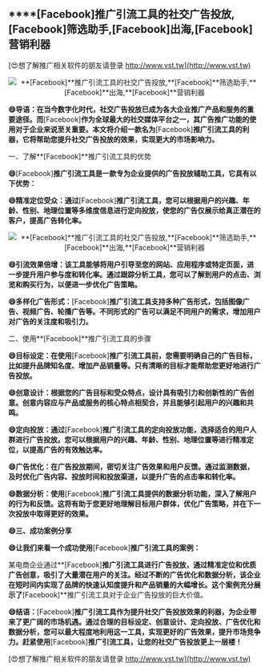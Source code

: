 ## ****[Facebook]**推广引流工具的社交广告投放,**[Facebook]**筛选助手,**[Facebook]**出海,**[Facebook]**营销利器**

[😍想了解推广相关软件的朋友请登录 http://www.vst.tw](http://www.vst.tw)

 <center><img src="https://vst.tw/MP4/tuiguang/png/6.png" alt="**[Facebook]**推广引流工具的社交广告投放,**[Facebook]**筛选助手,**[Facebook]**出海,**[Facebook]**营销利器"></center>

**😄导语：在当今数字化时代，社交广告投放已成为各大企业推广产品和服务的重要途径。而**[Facebook]**作为全球最大的社交媒体平台之一，其广告推广功能的使用对于企业来说至关重要。本文将介绍一款名为**[Facebook]**推广引流工具的利器，它将帮助您提升社交广告投放的效果，实现更大的市场影响力。**

一、了解**[Facebook]**推广引流工具的优势

**😄**[Facebook]**推广引流工具是一款专为企业提供的广告投放辅助工具，它具有以下优势：**

**😄精准定位受众：通过**[Facebook]**推广引流工具，您可以根据用户的兴趣、年龄、性别、地理位置等多维度信息进行定向投放，使您的广告仅展示给真正潜在的客户，提高广告转化率。**

 <center><img src="https://vst.tw/MP4/tuiguang/png/4.png" alt="**[Facebook]**推广引流工具的社交广告投放,**[Facebook]**筛选助手,**[Facebook]**出海,**[Facebook]**营销利器"></center>

**😄引流效果倍增：该工具能够将用户引导至您的网站、应用程序或特定页面，进一步提升用户参与度和转化率。通过跟踪分析工具，您可以了解到用户的点击、浏览和购买行为，以便进一步优化广告策略。**

**😄多样化广告形式：**[Facebook]**推广引流工具支持多种广告形式，包括图像广告、视频广告、轮播广告等。不同形式的广告可以满足不同用户的需求，增加用户对广告的关注度和吸引力。**

二、使用**[Facebook]**推广引流工具的步骤

**😄目标设定：在使用**[Facebook]**推广引流工具前，您需要明确自己的广告目标，比如提升品牌知名度、增加产品销量等。只有清晰的目标才能帮助您更好地进行广告投放。**

**😄创意设计：根据您的广告目标和受众特点，设计具有吸引力和创新性的广告创意。创意内容应与产品或服务的核心特点相契合，并且能够引起用户的兴趣和共鸣。**

**😄定向投放：通过**[Facebook]**推广引流工具的定向投放功能，选择适合的用户人群进行广告投放。您可以根据用户的兴趣、年龄、性别、地理位置等进行精准定位，以提高广告的有效触达率。**

**😄广告优化：在广告投放期间，密切关注广告效果和用户反馈。通过监测数据，及时优化广告内容、投放时间和投放渠道，以提升广告的点击率和转化率。**

**😄数据分析：使用**[Facebook]**推广引流工具提供的数据分析功能，深入了解用户的行为和反馈。这将有助于您更好地理解目标用户群体，优化广告策略，并在下一次投放中取得更好的效果。**

**😄三、成功案例分享**

**😄让我们来看一个成功使用**[Facebook]**推广引流工具的案例：**

某电商企业通过**[Facebook]**推广引流工具进行广告投放，通过精准定位和优质广告创意，吸引了大量潜在用户的关注。经过不断的广告优化和数据分析，该企业在短时间内实现了品牌的快速认知度提升和产品销量的大幅增长。这个案例充分展示了**[Facebook]**推广引流工具对于企业广告投放的巨大价值。

**😄结语：**[Facebook]**推广引流工具作为提升社交广告投放效果的利器，为企业带来了更广阔的市场机遇。通过合理的目标设定、创意设计、定向投放、广告优化和数据分析，您可以最大程度地利用这一工具，实现更好的广告效果，提升市场竞争力。赶紧使用**[Facebook]**推广引流工具，让您的社交广告投放更上一层楼！**

[😍想了解推广相关软件的朋友请登录 http://www.vst.tw](http://www.vst.tw)



